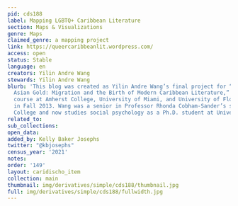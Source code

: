 ```yaml
---
pid: cds188
label: Mapping LGBTQ+ Caribbean Literature
section: Maps & Visualizations
genre: Maps
claimed_genre: a mapping project
link: https://queercaribbeanlit.wordpress.com/
access: open
status: Stable
language: en
creators: Yilin Andre Wang
stewards: Yilin Andre Wang
blurb: 'This blog was created as Yilin Andre Wang’s final project for “Panama Silver,
  Asian Gold: Migration and the Birth of Modern Caribbean Literature,” a tri-institutional
  course at Amherst College, University of Miami, and University of Florida-Gainesville
  in Fall 2013. Wang was a senior in Professor Rhonda Cobham-Sander’s section at Amherst
  College and now studies social psychology as a Ph.D. student at University of California-Davis.'
related_to:
sub_collections:
open_data:
added_by: Kelly Baker Josephs
twitter: "@kbjosephs"
census_year: '2021'
notes:
order: '149'
layout: caridischo_item
collection: main
thumbnail: img/derivatives/simple/cds188/thumbnail.jpg
full: img/derivatives/simple/cds188/fullwidth.jpg
---
```

